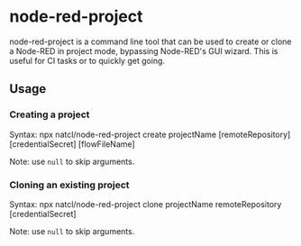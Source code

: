 # node-red-project

node-red-project is a command line tool that can be used to create or clone a Node-RED in project mode, bypassing Node-RED's GUI wizard.
This is useful for CI tasks or to quickly get going.

## Usage

### Creating a project

Syntax: npx natcl/node-red-project create projectName [remoteRepository] [credentialSecret] [flowFileName]

Note: use `null` to skip arguments.

### Cloning an existing project

Syntax: npx natcl/node-red-project clone projectName remoteRepository [credentialSecret]

Note: use `null` to skip arguments.
